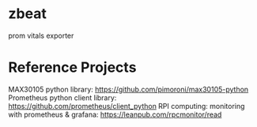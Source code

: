 # zbeat
prom vitals exporter

# Reference Projects

MAX30105 python library: https://github.com/pimoroni/max30105-python
Prometheus python client library: https://github.com/prometheus/client_python
RPI computing: monitoring with prometheus & grafana: https://leanpub.com/rpcmonitor/read

